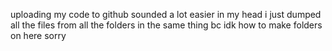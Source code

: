 uploading my code to github sounded a lot easier in my head
i just dumped all the files from all the folders in the same thing bc idk how to make folders on here
sorry
